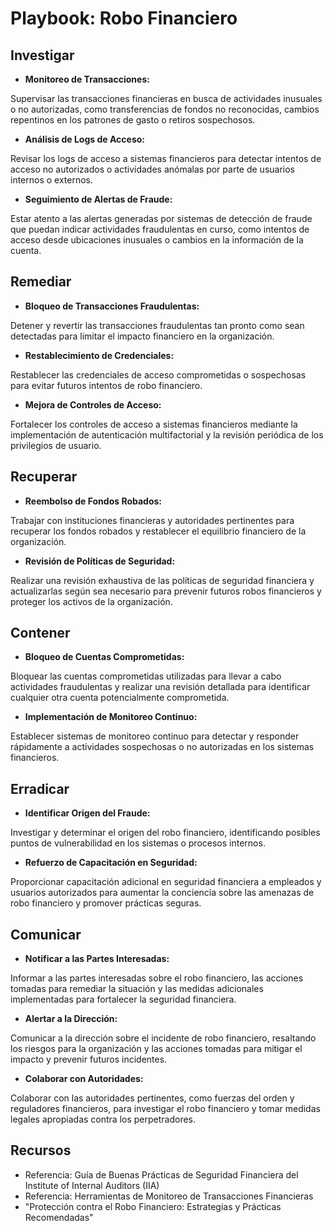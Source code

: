 # Playbook: Robo Financiero

## Investigar

- **Monitoreo de Transacciones:**

Supervisar las transacciones financieras en busca de actividades inusuales o no autorizadas, como transferencias de fondos no reconocidas, cambios repentinos en los patrones de gasto o retiros sospechosos.

- **Análisis de Logs de Acceso:**

Revisar los logs de acceso a sistemas financieros para detectar intentos de acceso no autorizados o actividades anómalas por parte de usuarios internos o externos.

- **Seguimiento de Alertas de Fraude:**

Estar atento a las alertas generadas por sistemas de detección de fraude que puedan indicar actividades fraudulentas en curso, como intentos de acceso desde ubicaciones inusuales o cambios en la información de la cuenta.

## Remediar

- **Bloqueo de Transacciones Fraudulentas:**

Detener y revertir las transacciones fraudulentas tan pronto como sean detectadas para limitar el impacto financiero en la organización.

- **Restablecimiento de Credenciales:**

Restablecer las credenciales de acceso comprometidas o sospechosas para evitar futuros intentos de robo financiero.

- **Mejora de Controles de Acceso:**

Fortalecer los controles de acceso a sistemas financieros mediante la implementación de autenticación multifactorial y la revisión periódica de los privilegios de usuario.

## Recuperar

- **Reembolso de Fondos Robados:**

Trabajar con instituciones financieras y autoridades pertinentes para recuperar los fondos robados y restablecer el equilibrio financiero de la organización.

- **Revisión de Políticas de Seguridad:**

Realizar una revisión exhaustiva de las políticas de seguridad financiera y actualizarlas según sea necesario para prevenir futuros robos financieros y proteger los activos de la organización.

## Contener

- **Bloqueo de Cuentas Comprometidas:**

Bloquear las cuentas comprometidas utilizadas para llevar a cabo actividades fraudulentas y realizar una revisión detallada para identificar cualquier otra cuenta potencialmente comprometida.

- **Implementación de Monitoreo Continuo:**

Establecer sistemas de monitoreo continuo para detectar y responder rápidamente a actividades sospechosas o no autorizadas en los sistemas financieros.

## Erradicar

- **Identificar Origen del Fraude:**

Investigar y determinar el origen del robo financiero, identificando posibles puntos de vulnerabilidad en los sistemas o procesos internos.

- **Refuerzo de Capacitación en Seguridad:**

Proporcionar capacitación adicional en seguridad financiera a empleados y usuarios autorizados para aumentar la conciencia sobre las amenazas de robo financiero y promover prácticas seguras.

## Comunicar

- **Notificar a las Partes Interesadas:**

Informar a las partes interesadas sobre el robo financiero, las acciones tomadas para remediar la situación y las medidas adicionales implementadas para fortalecer la seguridad financiera.

- **Alertar a la Dirección:**

Comunicar a la dirección sobre el incidente de robo financiero, resaltando los riesgos para la organización y las acciones tomadas para mitigar el impacto y prevenir futuros incidentes.

- **Colaborar con Autoridades:**

Colaborar con las autoridades pertinentes, como fuerzas del orden y reguladores financieros, para investigar el robo financiero y tomar medidas legales apropiadas contra los perpetradores.

## Recursos

- Referencia: Guía de Buenas Prácticas de Seguridad Financiera del Institute of Internal Auditors (IIA)
- Referencia: Herramientas de Monitoreo de Transacciones Financieras
- "Protección contra el Robo Financiero: Estrategias y Prácticas Recomendadas"